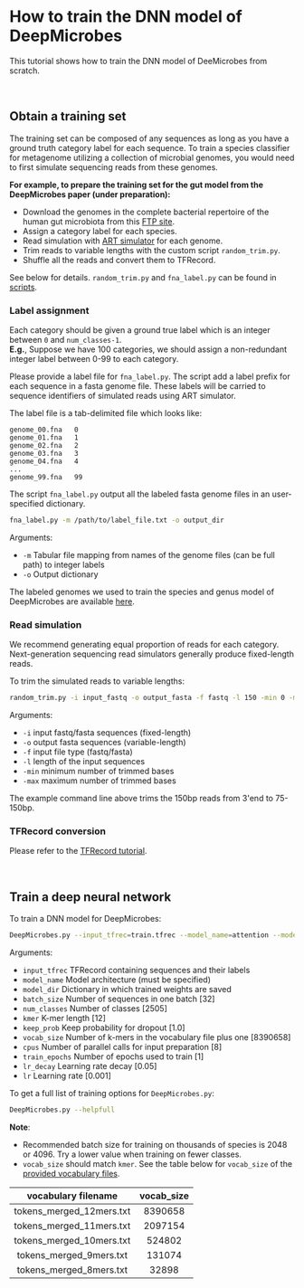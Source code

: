 # How to train the DNN model of DeepMicrobes

This tutorial shows how to train the DNN model of DeeMicrobes from scratch. 

<br>

## Obtain a training set

The training set can be composed of any sequences as long as you have a ground truth category label for each sequence. To train a species classifier for metagenome utilizing a collection of microbial genomes, you would need to first simulate sequencing reads from these genomes. <br>


<b>For example, to prepare the training set for the gut model from the DeepMicrobes paper (under preparation):</b> 
* Download the genomes in the complete bacterial repertoire of the human gut microbiota from this [FTP site](ftp://ftp.ebi.ac.uk/pub/databases/metagenomics/umgs_analyses). <br>
* Assign a category label for each species. <br>
* Read simulation with [ART simulator](https://academic.oup.com/bioinformatics/article/28/4/593/213322) for each genome. <br>
* Trim reads to variable lengths with the custom script `random_trim.py`. <br>
* Shuffle all the reads and convert them to TFRecord. <br>

See below for details. `random_trim.py` and `fna_label.py` can be found in [scripts](https://github.com/MicrobeLab/DeepMicrobes/blob/master/scripts).


### Label assignment

Each category should be given a ground true label which is an integer between `0` and `num_classes-1`. <br>
<b>E.g.</b>, Suppose we have 100 categories, we should assign a non-redundant integer label between 0-99 to each category. 

Please provide a label file for `fna_label.py`. The script add a label prefix for each sequence in a fasta genome file. These labels will be carried to sequence identifiers of simulated reads using ART simulator. 

The label file is a tab-delimited file which looks like:

```
genome_00.fna	0
genome_01.fna	1
genome_02.fna	2
genome_03.fna	3
genome_04.fna	4
...
genome_99.fna	99
```

The script `fna_label.py` output all the labeled fasta genome files in an user-specified dictionary. 

```sh
fna_label.py -m /path/to/label_file.txt -o output_dir
```
Arguments:
* `-m` Tabular file mapping from names of the genome files (can be full path) to integer labels <br>
* `-o` Output dictionary

The labeled genomes we used to train the species and genus model of DeepMicrobes are available [here](https://mail2sysueducn-my.sharepoint.com/:f:/g/personal/liangqx7_mail2_sysu_edu_cn/EjQtlY1EmuZOtrUsbPCy4rQBo5rHmprL-WzvHbqzNAWVlA?e=zILdlI).


### Read simulation

We recommend generating equal proportion of reads for each category. Next-generation sequencing read simulators generally produce fixed-length reads. 

To trim the simulated reads to variable lengths:

```sh
random_trim.py -i input_fastq -o output_fasta -f fastq -l 150 -min 0 -max 75
```
Arguments:  
* `-i` input fastq/fasta sequences (fixed-length) <br>
* `-o` output fasta sequences (variable-length) <br>
* `-f` input file type (fastq/fasta) <br>
* `-l` length of the input sequences <br>
* `-min` minimum number of trimmed bases <br>
* `-max` maximum number of trimmed bases <br>

The example command line above trims the 150bp reads from 3'end to 75-150bp. 


### TFRecord conversion

Please refer to the [TFRecord tutorial](https://github.com/MicrobeLab/DeepMicrobes/blob/master/document/tfrecord.md).

<br>

## Train a deep neural network

To train a DNN model for DeepMicrobes:

```sh
DeepMicrobes.py --input_tfrec=train.tfrec --model_name=attention --model_dir=/path/to/weights
```
Arguments:
* `input_tfrec` TFRecord containing sequences and their labels <br>
* `model_name` Model architecture (must be specified) <br>	
* `model_dir` Dictionary in which trained weights are saved <br>
* `batch_size` Number of sequences in one batch [32] <br>
* `num_classes` Number of classes [2505] <br>
* `kmer` K-mer length [12] <br>
* `keep_prob` Keep probability for dropout [1.0] <br>
* `vocab_size` Number of k-mers in the vocabulary file plus one [8390658] <br>
* `cpus` Number of parallel calls for input preparation [8] <br>
* `train_epochs` Number of epochs used to train [1] <br>
* `lr_decay` Learning rate decay [0.05] <br>
* `lr` Learning rate [0.001] <br>


To get a full list of training options for `DeepMicrobes.py`:

```sh
DeepMicrobes.py --helpfull
```


<b>Note</b>: 
* Recommended batch size for training on thousands of species is 2048 or 4096. Try a lower value when training on fewer classes. 
* `vocab_size` should match `kmer`. See the table below for `vocab_size` of the [provided vocabulary files](https://github.com/MicrobeLab/DeepMicrobes-data/tree/master/vocabulary).


| vocabulary filename | vocab_size |
| :-: | :-: |
| tokens_merged_12mers.txt | 8390658 |
| tokens_merged_11mers.txt | 2097154 |
| tokens_merged_10mers.txt | 524802 |
| tokens_merged_9mers.txt | 131074 |
| tokens_merged_8mers.txt | 32898 |

